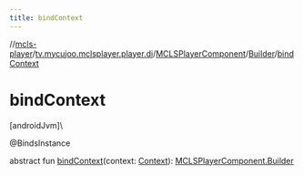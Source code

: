 ```yaml
---
title: bindContext
---
```

//[mcls-player](../../../../index.html)/[tv.mycujoo.mclsplayer.player.di](../../index.html)/[MCLSPlayerComponent](../index.html)/[Builder](index.html)/[bindContext](bind-context.html)



# bindContext



[androidJvm]\




@BindsInstance



abstract fun [bindContext](bind-context.html)(context: [Context](https://developer.android.com/reference/kotlin/android/content/Context.html)): [MCLSPlayerComponent.Builder](index.html)




